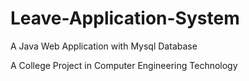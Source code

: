 # Leave-Application-System

A Java Web Application with Mysql Database

A College Project in Computer Engineering Technology



